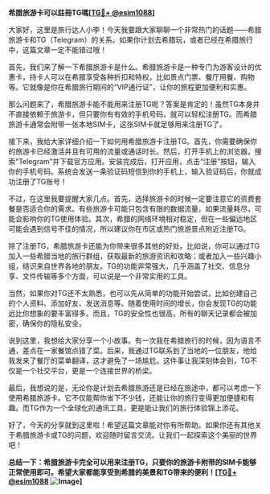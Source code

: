 **希腊旅游卡可以註冊TG嗎[[TG💪+ @esim1088](https://t.me/s/esim1088)]**

大家好，这里是旅行达人小李！今天我要跟大家聊聊一个非常热门的话题——希腊旅游卡和TG（Telegram）的关系。如果你计划去希腊玩，或者已经在希腊旅行中，这篇文章一定不能错过哦！

首先，我们来了解一下希腊旅游卡是什么。希腊旅游卡是一种专门为游客设计的优惠卡，持卡人可以在希腊享受各种折扣和特权，比如景点门票、餐厅用餐、购物等。它就像是你在希腊旅行期间的“VIP通行证”，让你的旅程更加便利和实惠。

那么问题来了，希腊旅游卡能不能用来注册TG呢？答案是肯定的！虽然TG本身并不直接依赖于旅游卡，但只要你有有效的手机号码，就可以轻松注册TG。而希腊旅游卡通常会附带一张本地SIM卡，这张SIM卡就足够用来注册TG了。

接下来，我给大家详细介绍一下如何用希腊旅游卡注册TG。首先，你需要确保你的旅游卡已经激活并且有可用的流量或通话时长。然后，打开手机上的浏览器，搜索“Telegram”并下载官方应用。安装完成后，打开应用，点击“注册”按钮，输入你的手机号码。系统会发送一条验证码短信到你的手机上，输入验证码后，你就成功注册了TG账号！

不过，在这里我要提醒大家几点。首先，选择旅游卡的时候一定要注意它的资费套餐是否适合你的需求。有些旅游卡可能只包含有限的数据流量，如果流量耗尽，可能会影响你的TG使用体验。其次，希腊的网络环境相对稳定，但在一些偏远地区可能会遇到信号不佳的情况，所以建议你在市区或热门旅游景点附近注册TG。

除了注册TG，希腊旅游卡还能为你带来很多其他的好处。比如说，你可以通过TG加入一些希腊当地的旅行群组，获取最新的旅游资讯和攻略；或者加入一些兴趣小组，结识来自世界各地的朋友。TG的功能非常强大，几乎涵盖了社交、信息分享、文件传输等多个方面，可以说是一个非常实用的工具。

当然，如果你对TG还不太熟悉，也可以先从简单的功能开始尝试，比如创建自己的个人资料、添加好友、发送消息等。随着使用时间的增长，你会发现TG的功能远比你想象的要丰富得多。而且，TG的安全性也很高，所有的聊天记录都会被加密，确保你的隐私安全。

说到这里，我想给大家分享一个小故事。有一次我在希腊旅行的时候，因为语言不通，差点在一家餐馆点错了菜。后来，我通过TG联系到了当地的一位朋友，他给我发来了餐厅的菜单翻译，这才避免了一场尴尬。这件事让我深刻体会到，TG不仅是一个社交平台，更是一个连接世界的桥梁。

最后，我想说的是，无论你是计划去希腊旅游还是已经在旅途中，都可以考虑一下使用希腊旅游卡。它不仅能帮你省下不少钱，还能让你的旅行变得更加便捷和有趣。而TG作为一个全球化的通讯工具，更是能让我们的旅行体验锦上添花。

好了，今天的分享就到这里啦！希望这篇文章能对你有所帮助。如果你还有其他关于希腊旅游卡或TG的问题，欢迎随时留言交流。让我们一起探索这个美丽的世界吧！

**总结一下：希腊旅游卡完全可以用来注册TG，只要你的旅游卡附带的SIM卡能够正常使用即可。希望大家都能享受到希腊的美景和TG带来的便利！[[TG💪+ @esim1088](https://t.me/s/esim1088) ![Image](https://i.postimg.cc/4NQfJmqS/Snipaste-2025-05-13-00-14-12.png)]**